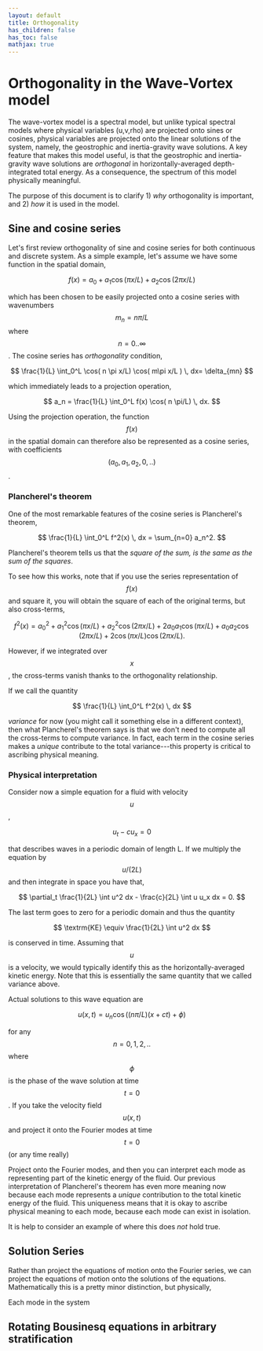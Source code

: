 ```yaml
---
layout: default
title: Orthogonality
has_children: false
has_toc: false
mathjax: true
---
```


#  Orthogonality in the Wave-Vortex model

The wave-vortex model is a spectral model, but unlike typical spectral models where physical variables (u,v,rho) are projected onto sines or cosines, physical variables are projected onto the linear solutions of the system, namely, the geostrophic and inertia-gravity wave solutions. A key feature that makes this model useful, is that the geostrophic and inertia-gravity wave solutions are *orthogonal* in horizontally-averaged depth-integrated total energy. As a consequence, the spectrum of this model physically meaningful.

The purpose of this document is to clarify 1) *why* orthogonality is important, and 2) *how* it is used in the model.

## Sine and cosine series

Let's first review orthogonality of sine and cosine series for both continuous and discrete system. As a simple example, let's assume we have some function in the spatial domain,

$$
f(x) = a_0 + a_1 \cos(\pi x/L) + a_2 \cos(2 \pi x/L)
$$

which has been chosen to be easily projected onto a cosine series with wavenumbers $$m_n = n \pi/L$$ where $$n=0..\infty$$. The cosine series has *orthogonality* condition,

$$
\frac{1}{L} \int_0^L \cos( n \pi x/L) \cos( m\pi x/L ) \, dx= \delta_{mn}
$$

which immediately leads to a projection operation,

$$
a_n = \frac{1}{L} \int_0^L f(x) \cos( n \pi/L) \, dx.
$$

Using the projection operation, the function $$f(x)$$ in the spatial domain can therefore also be represented as a cosine series, with coefficients $$(a_0,a_1,a_2,0,..)$$.

### Plancherel's theorem

One of the most remarkable features of the cosine series is Plancherel's theorem,

$$
\frac{1}{L} \int_0^L f^2(x) \, dx = \sum_{n=0} a_n^2.
$$

 Plancherel's theorem tells us that the *square of the sum, is the same as the sum of the squares*.

To see how this works, note that if you use the series representation of $$f(x)$$ and square it, you will obtain the square of each of the original terms, but also cross-terms,

$$
f^2(x) = a_0^2 + a_1^2 \cos(\pi x/L) + a_2^2 \cos(2 \pi x/L) + 2 a_0 a_1 \cos(\pi x/L) + a_0 a_2 \cos(2 \pi x/L) + 2 \cos(\pi x/L)  \cos(2 \pi x/L).
$$

However, if we integrated over $$x$$, the cross-terms vanish thanks to the orthogonality relationship. 

If we call the quantity

$$
\frac{1}{L} \int_0^L f^2(x) \, dx
$$

*variance* for now (you might call it something else in a different context), then what Plancherel's theorem says is that we don't need to compute all the cross-terms to compute variance. In fact, each term in the cosine series makes a *unique* contribute to the total variance---this property is critical to ascribing physical meaning.

### Physical interpretation

Consider now a simple equation for a fluid with velocity $$u$$,

$$
u_t - c u_x = 0
$$

that describes waves in a periodic domain of length L. If we multiply the equation by $$u/(2L)$$ and then integrate in space you have that,

$$
\partial_t \frac{1}{2L} \int u^2 dx - \frac{c}{2L} \int u u_x dx = 0.
$$

The last term goes to zero for a periodic domain and thus the quantity
 
$$
\textrm{KE} \equiv \frac{1}{2L} \int u^2 dx
$$

is conserved in time. Assuming that $$u$$ is a velocity, we would typically identify this as the horizontally-averaged kinetic energy. Note that this is essentially the same quantity that we called variance above.

Actual solutions to this wave equation are

$$
u(x,t) = u_n \cos( (n \pi/L) (x+ct) + \phi )
$$

for any $$n=0,1,2,..$$ where $$\phi$$ is the phase of the wave solution at time $$t=0$$. If you take the velocity field $$u(x,t)$$ and project it onto the Fourier modes at time $$t=0$$ (or any time really)

Project onto the Fourier modes, and then you can interpret each mode as representing part of the kinetic energy of the fluid. Our previous interpretation of Plancherel's theorem has even more meaning now because each mode represents a *unique* contribution to the total kinetic energy of the fluid. This uniqueness means that it is okay to ascribe physical meaning to each mode, because each mode can exist in isolation.

It is help to consider an example of where this does *not* hold true.

## Solution Series

Rather than project the equations of motion onto the Fourier series, we can project the equations of motion onto the solutions of the equations. Mathematically this is a pretty minor distinction, but physically,

Each mode in the system 

## Rotating Bousinesq equations in arbitrary stratification


